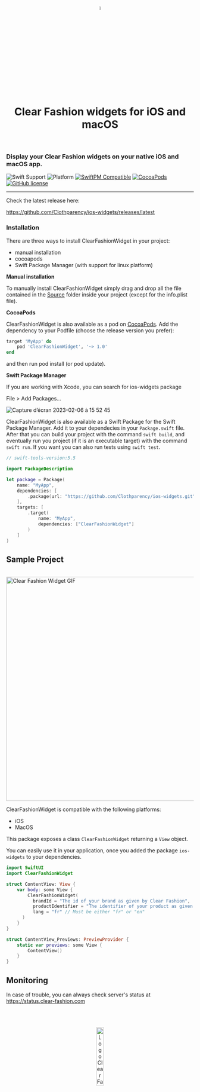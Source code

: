 <br />
<p align="center">
  <img 
      style="margin: auto; width: 5%;"
      src="https://user-images.githubusercontent.com/2159699/215896047-e6eb3ca0-b2d1-40b3-8034-c26913033008.svg" 
      alt="Logo Clear Fashion">
  </img>
</p>
<br />

<h1 align="center">Clear Fashion widgets for iOS and macOS</h1>

<br />

### Display your Clear Fashion widgets on your native iOS and macOS app.

![Swift Support](https://img.shields.io/badge/Swift-5.5+-orange.svg)
![Platform](https://img.shields.io/badge/Platforms-iOS%20%7c%20macOS-lightgray.svg?style=flat)
[![SwiftPM Compatible](https://img.shields.io/badge/SwiftPM-Compatible-brightgreen.svg)](https://swift.org/package-manager/)
[![CocoaPods](https://img.shields.io/badge/cocoapods-supported-blueviolet)](https://cocoapods.org/pods/ClearFashionWidget)
[![GitHub license](https://img.shields.io/badge/license-MIT-blue.svg)](https://raw.githubusercontent.com/Clothparency/ios-widgets/main/LICENSE.md)

---

Check the latest release here:

https://github.com/Clothparency/ios-widgets/releases/latest

### Installation

There are three ways to install ClearFashionWidget in your project:

- manual installation
- cocoapods
- Swift Package Manager (with support for linux platform)

**Manual installation**

To manually install ClearFashionWidget simply drag and drop all the file contained in the [Source](https://github.com/Clothparency/ios-widgets/tree/main/Source "Source")
folder inside your project (except for the info.plist file).

**CocoaPods**

ClearFashionWidget is also available as a pod on [CocoaPods](https://cocoapods.org/pods/ClearFashionWidget "ClearFashionWidget cocoapods").
Add the dependency to your Podfile (choose the release version you prefer):

```ruby
target 'MyApp' do
	pod 'ClearFashionWidget', '~> 1.0'
end
```

and then run pod install (or pod update).

**Swift Package Manager**

If you are working with Xcode, you can search for ios-widgets package

File > Add Packages…

![Capture d’écran 2023-02-06 à 15 52 45](https://user-images.githubusercontent.com/6204865/217008100-ee147f55-9bfb-48f7-bb0f-f31d8ed0a923.png)

ClearFashionWidget is also available as a Swift Package for the Swift Package Manager. Add it to your dependecies in your `Package.swift` file.
After that you can build your project with the command `swift build`, and eventually run you project (if it is an executable target) with the command `swift run`.
If you want you can also run tests using `swift test`.

```swift
// swift-tools-version:5.5

import PackageDescription

let package = Package(
    name: "MyApp",
    dependencies: [
        .package(url: "https://github.com/Clothparency/ios-widgets.git", from: "1.0.0")
    ],
    targets: [
        .target(
            name: "MyApp",
            dependencies: ["ClearFashionWidget"]
        )
    ]
)
```

## Sample Project

<br />
<img 
	style="margin: auto; height: 600px"
	src="https://user-images.githubusercontent.com/6204865/217008831-f702f4be-98ce-4606-87e8-dce01e22a84f.gif" 
	alt="Clear Fashion Widget GIF">
</img>
<br />

ClearFashionWidget is compatible with the following platforms:

- iOS
- MacOS

This package exposes a class `ClearFashionWidget` returning a `View` object.

You can easily use it in your application, once you added the package `ios-widgets` to your dependencies.

```swift
import SwiftUI
import ClearFashionWidget

struct ContentView: View {
    var body: some View {
        ClearFashionWidget(
          brandId = "The id of your brand as given by Clear Fashion",
          productIdentifier = "The identifier of your product as given by Clear Fashion",
          lang = "fr" // Must be either "fr" or "en"
      )
    }
}

struct ContentView_Previews: PreviewProvider {
    static var previews: some View {
        ContentView()
    }
}
```

## Monitoring

In case of trouble, you can always check server's status at https://status.clear-fashion.com

<br />
<br />
<p align="center">
  <img 
      style="margin: auto; width: 20%;"
      src="https://user-images.githubusercontent.com/2159699/215894277-8251062e-b339-4bf6-a958-42e792059ba3.svg" 
      alt="Logo Clear Fashion">
  </img>
</p>
